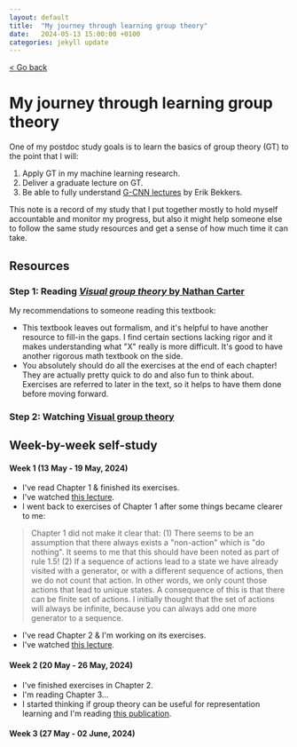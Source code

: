 ```yaml
---
layout: default
title:  "My journey through learning group theory"
date:   2024-05-13 15:00:00 +0100
categories: jekyll update
---
```


<p>
   <a href="/kamilazdybal.github.io/#blog">
      < Go back
  </a>
</p>

# My journey through learning group theory

One of my postdoc study goals is to learn the basics of group theory (GT) to the point that I will:

1. Apply GT in my machine learning research.
2. Deliver a graduate lecture on GT.
3. Be able to fully understand [G-CNN lectures](https://www.youtube.com/playlist?list=PL8FnQMH2k7jzPrxqdYufoiYVHim8PyZWd) by Erik Bekkers.

This note is a record of my study that I put together mostly to hold myself accountable and monitor my progress, 
but also it might help someone else to follow the same study resources and get a sense of how much time it can take.

## Resources

### Step 1: Reading [*Visual group theory* by Nathan Carter](https://github.com/liwei766/visual-group-theory/blob/master/visual%20group%20theory.pdf)

My recommendations to someone reading this textbook:

- This textbook leaves out formalism, and it's helpful to have another resource to fill-in the gaps. I find certain sections lacking rigor and it makes understanding what "X" really is more difficult. It's good to have another rigorous math textbook on the side.
- You absolutely should do all the exercises at the end of each chapter! They are actually pretty quick to do and also fun to think about. Exercises are referred to later in the text, so it helps to have them done before moving forward.

### Step 2: Watching [Visual group theory](https://www.youtube.com/playlist?list=PLwV-9DG53NDxU337smpTwm6sef4x-SCLv)

## Week-by-week self-study

#### Week 1 (13 May - 19 May, 2024)

- I've read Chapter 1 & finished its exercises.
- I've watched [this lecture](https://youtu.be/UwTQdOop-nU).
- I went back to exercises of Chapter 1 after some things became clearer to me:

> Chapter 1 did not make it clear that:
> (1) There seems to be an assumption that there always exists a "non-action" which is "do nothing". It seems to me that this should have been noted as part of rule 1.5!
> (2) If a sequence of actions lead to a state we have already visited with a generator, or with a different
> sequence of actions, then we do not count that action. In other words, we only count those actions that lead
> to unique states. A consequence of this is that there can be finite set of actions. I initially thought that the
> set of actions will always be infinite, because you can always add one more generator to a sequence.
 
- I've read Chapter 2 & I'm working on its exercises.
- I've watched [this lecture](https://youtu.be/vzEObOzsSKY).

#### Week 2 (20 May - 26 May, 2024)

- I've finished exercises in Chapter 2.
- I'm reading Chapter 3...
- I started thinking if group theory can be useful for representation learning and I'm reading [this publication](https://proceedings.mlr.press/v206/marchetti23b.html).

#### Week 3 (27 May - 02 June, 2024)




